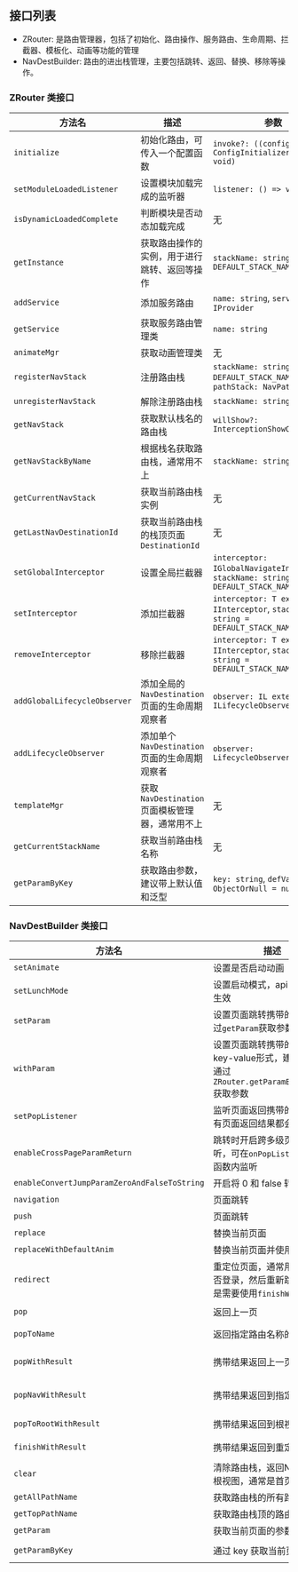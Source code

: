## 接口列表

- ZRouter: 是路由管理器，包括了初始化、路由操作、服务路由、生命周期、拦截器、模板化、动画等功能的管理
- NavDestBuilder: 路由的进出栈管理，主要包括跳转、返回、替换、移除等操作。

### ZRouter 类接口

| 方法名 | 描述                                | 参数 | 返回值 | 废弃状态 |
| --- |-----------------------------------| --- | --- | --- |
| `initialize` | 初始化路由，可传入一个配置函数                   | `invoke?: ((config: ConfigInitializer) => void)` | `void` | 否 |
| `setModuleLoadedListener` | 设置模块加载完成的监听器                      | `listener: () => void` | `void` | 否 |
| `isDynamicLoadedComplete` | 判断模块是否动态加载完成                      | 无 | `boolean` | 否 |
| `getInstance` | 获取路由操作的实例，用于进行跳转、返回等操作            | `stackName: string = DEFAULT_STACK_NAME` | `NavDestBuilder<ObjectOrNull>` | 否 |
| `addService` | 添加服务路由                            | `name: string`, `service: IProvider` | `void` | 否 |
| `getService` | 获取服务路由管理类                         | `name: string` | `T extends IProvider | null` | 否 |
| `animateMgr` | 获取动画管理类                           | 无 | `NavAnimationMgr` | 否 |
| `registerNavStack` | 注册路由栈                             | `stackName: string = DEFAULT_STACK_NAME`, `pathStack: NavPathStack` | `void` | 否 |
| `unregisterNavStack` | 解除注册路由栈                           | `stackName: string` | `void` | 否 |
| `getNavStack` | 获取默认栈名的路由栈                        | `willShow?: InterceptionShowCallback` | `NavPathStack` | 否 |
| `getNavStackByName` | 根据栈名获取路由栈，通常用不上                   | `stackName: string` | `NavPathStack` | 否 |
| `getCurrentNavStack` | 获取当前路由栈实例                         | 无 | `NavPathStack` | 否 |
| `getLastNavDestinationId` | 获取当前路由栈的栈顶页面 `DestinationId`      | 无 | `string | undefined` | 否 |
| `setGlobalInterceptor` | 设置全局拦截器                           | `interceptor: IGlobalNavigateInterceptor`, `stackName: string = DEFAULT_STACK_NAME` | `void` | 否 |
| `setInterceptor` | 添加拦截器                             | `interceptor: T extends IInterceptor`, `stackName: string = DEFAULT_STACK_NAME` | `void` | 否 |
| `removeInterceptor` | 移除拦截器                             | `interceptor: T extends IInterceptor`, `stackName: string = DEFAULT_STACK_NAME` | `boolean` | 否 |
| `addGlobalLifecycleObserver` | 添加全局的 `NavDestination` 页面的生命周期观察者 | `observer: IL extends ILifecycleObserver` | 未明确 | 否 |
| `addLifecycleObserver` | 添加单个 `NavDestination` 页面的生命周期观察者  | `observer: LifecycleObserver` | 未明确 | 否 |
| `templateMgr` | 获取 `NavDestination` 页面模板管理器，通常用不上 | 无 | `TemplateMgr` | 否 |
| `getCurrentStackName` | 获取当前路由栈名称                         | 无 | `string` | 否 |
| `getParamByKey` | 获取路由参数，建议带上默认值和泛型                 | `key: string`, `defVal: ObjectOrNull = null` | `P = ObjectOrNull` | 否 |

### NavDestBuilder 类接口

| 方法名 | 描述                                                         | 参数 | 返回值 | 废弃状态 |
| --- |------------------------------------------------------------| --- | --- | --- |
| `setAnimate` | 设置是否启动动画                                                   | `animated: boolean` | `NavDestBuilder<T>` | 否 |
| `setLunchMode` | 设置启动模式，api12 起才会生效                                         | `mode: LaunchMode` | `NavDestBuilder<T>` | 否 |
| `setParam` | 设置页面跳转携带的参数，通过`getParam`获取参数                               | `param: ObjectOrNull` | `NavDestBuilder<T>` | 否 |
| `withParam` | 设置页面跳转携带的参数，key-value形式，建议使用，通过`ZRouter.getParamByKey(key)`获取参数 | `key: string`, `value: ObjectOrNull` | `NavDestBuilder<T>` | 否 |
| `setPopListener` | 监听页面返回携带的结果，所有页面返回结果都会回调着                                  | `callback: OnPopResultCallback<T | ObjectOrNull>` | `NavDestBuilder<T>` | 否 |
| `enableCrossPageParamReturn` | 跳转时开启跨多级页面回调监听，可在`onPopListener`回调函数内监听                    | 无 | `NavDestBuilder<T>` | 否 |
| `enableConvertJumpParamZeroAndFalseToString` | 开启将 0 和 false 转成字符串                                        | 无 | `NavDestBuilder<T>` | 否 |
| `navigation` | 页面跳转                                                       | `name: string` | `void` | 否 |
| `push` | 页面跳转                                                       | `name: string` | `void` | 否 |
| `replace` | 替换当前页面                                                     | `name: string` | `void` | 否 |
| `replaceWithDefaultAnim` | 替换当前页面并使用默认动画                                              | `name: string` | `void` | 否 |
| `redirect` | 重定位页面，通常用于判断是否登录，然后重新跳转，返回是需要使用`finishWithResult`                         | `name: string`, `type: RedirectType = RedirectType.REPLACE` | `void` | 否 |                                           | `name: string`, `type: RedirectType = RedirectType.REPLACE` | `void` | 否 |
| `pop` | 返回上一页                                                      | `animated: boolean = true` | `void` | 否 |
| `popToName` | 返回指定路由名称的页面                                                | `name: string`, `animated: boolean = true` | `void` | 否 |
| `popWithResult` | 携带结果返回上一页                                                  | `result: Object`, `animated: boolean = true` | `void` | 否 |
| `popNavWithResult` | 携带结果返回到指定的页面                                               | `name: string`, `result: T`, `animated: boolean = true` | `void` | 否 |
| `popToRootWithResult` | 携带结果返回到根视图                                                 | `result: T`, `animated: boolean = true` | `void` | 否 |
| `finishWithResult` | 携带结果返回到重定向页面                                               | `result: T`, `animated: boolean = true` | 未明确 | 否 |
| `clear` | 清除路由栈，返回Navigation根视图，通常是首页                                | 无 | `void` | 否 |
| `getAllPathName` | 获取路由栈的所有路由                                                 | 无 | `string[]` | 否 |
| `getTopPathName` | 获取路由栈顶的路由                                                  | 无 | `string | null` | 否 |
| `getParam` | 获取当前页面的参数                                                  | 无 | `ObjectOrNull` | 否 |
| `getParamByKey` | 通过 key 获取当前页面的参数                                           | `key: string`, `defVal: ObjectOrNull = null` | `P = ObjectOrNull` | 否 |